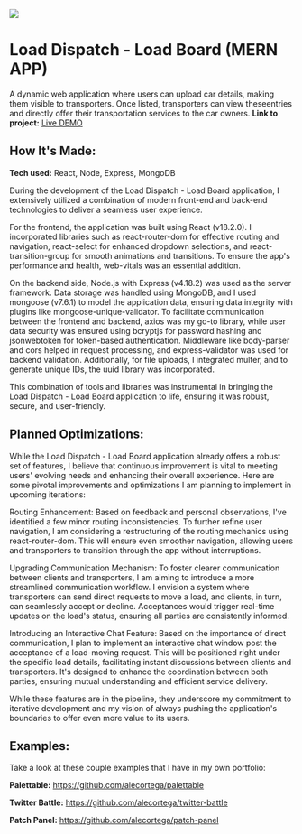 ![](https://github.com/IvaneKishko/load-dispatch/blob/main/shortest-load.gif)

# Load Dispatch - Load Board (MERN APP)
A dynamic web application where users can
upload car details, making them visible to transporters. Once listed, transporters can view theseentries and directly offer their transportation services to the car owners.
**Link to project:** [Live DEMO](https://loaddispatchmvpgeo.web.app/)

## How It's Made:

**Tech used:** React, Node, Express, MongoDB

During the development of the Load Dispatch - Load Board application, I extensively utilized a combination of modern front-end and back-end technologies to deliver a seamless user experience.

For the frontend, the application was built using React (v18.2.0). I incorporated libraries such as react-router-dom for effective routing and navigation, react-select for enhanced dropdown selections, and react-transition-group for smooth animations and transitions. To ensure the app's performance and health, web-vitals was an essential addition.

On the backend side, Node.js with Express (v4.18.2) was used as the server framework. Data storage was handled using MongoDB, and I used mongoose (v7.6.1) to model the application data, ensuring data integrity with plugins like mongoose-unique-validator. To facilitate communication between the frontend and backend, axios was my go-to library, while user data security was ensured using bcryptjs for password hashing and jsonwebtoken for token-based authentication. Middleware like body-parser and cors helped in request processing, and express-validator was used for backend validation. Additionally, for file uploads, I integrated multer, and to generate unique IDs, the uuid library was incorporated.

This combination of tools and libraries was instrumental in bringing the Load Dispatch - Load Board application to life, ensuring it was robust, secure, and user-friendly.
## Planned Optimizations:
While the Load Dispatch - Load Board application already offers a robust set of features, I believe that continuous improvement is vital to meeting users' evolving needs and enhancing their overall experience. Here are some pivotal improvements and optimizations I am planning to implement in upcoming iterations:

Routing Enhancement: Based on feedback and personal observations, I've identified a few minor routing inconsistencies. To further refine user navigation, I am considering a restructuring of the routing mechanics using react-router-dom. This will ensure even smoother navigation, allowing users and transporters to transition through the app without interruptions.

Upgrading Communication Mechanism: To foster clearer communication between clients and transporters, I am aiming to introduce a more streamlined communication workflow. I envision a system where transporters can send direct requests to move a load, and clients, in turn, can seamlessly accept or decline. Acceptances would trigger real-time updates on the load's status, ensuring all parties are consistently informed.

Introducing an Interactive Chat Feature: Based on the importance of direct communication, I plan to implement an interactive chat window post the acceptance of a load-moving request. This will be positioned right under the specific load details, facilitating instant discussions between clients and transporters. It's designed to enhance the coordination between both parties, ensuring mutual understanding and efficient service delivery.

While these features are in the pipeline, they underscore my commitment to iterative development and my vision of always pushing the application's boundaries to offer even more value to its users.
## Examples:
Take a look at these couple examples that I have in my own portfolio:

**Palettable:** https://github.com/alecortega/palettable

**Twitter Battle:** https://github.com/alecortega/twitter-battle

**Patch Panel:** https://github.com/alecortega/patch-panel
